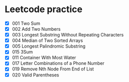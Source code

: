 # Leetcode practice
- [x] 001 Two Sum
- [x] 002 Add Two Numbers
- [x] 003 Longest Substring Without Repeating Characters    
- [x] 004 Median of Two Sorted Arrays
- [x] 005 Longest Palindromic Substring
- [x] 015 3Sum
- [x] 011 Container With Most Water
- [x] 017 Letter Combinations of a Phone Number
- [x] 019 Remove Nth Node From End of List
- [x] 020 Valid Parentheses